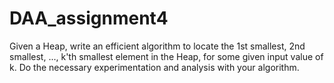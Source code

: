 # DAA_assignment4

Given a Heap, write an efficient algorithm to locate the 1st smallest, 2nd smallest, ..., k'th smallest element in the Heap,
for some given input value of k. Do the necessary experimentation and analysis with your  algorithm.
